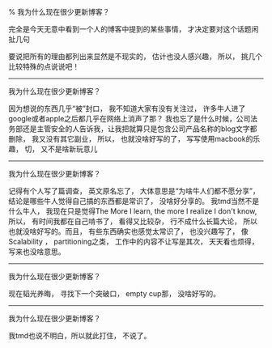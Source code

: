 % 我为什么现在很少更新博客？


完全是今天无意中看到一个人的博客中提到的某些事情， 才决定要对这个话题闲扯几句

要说把所有的理由都列出来显然是不现实的， 估计也没人感兴趣， 所以， 挑几个比较特殊的点说说吧！


----------------------------------------------

      
我为什么现在很少更新博客？

因为想说的东西几乎“被”封口， 我不知道大家有没有关注过， 许多牛人进了google或者apple之后都几乎在网络上消声了那？ 我也忘了是什么时候，公司法务部还是主管安全的人告诉我，让我把就算只是包含公司产品名称的blog文字都删除， 我又没有其它副业， 所以， 也就没啥好写的了， 写写使用macbook的乐趣， 切， 又不是啥新玩意儿

----------------------------------------------


我为什么现在很少更新博客？

记得有个人写了篇调查， 英文原名忘了， 大体意思是“为啥牛人们都不愿分享”， 结论是哪些牛人觉得自己搞的东西都是常识了， 没啥好分享的。 我tmd当然不是什么牛人， 我现在只是觉得The More I learn, the more I realize I don't know, 所以， 有时间我都在自己啃书了， 看得又比较杂， 行不成什么长篇大论， 所以也就没啥好写的。而且， 有些东西确实也感觉太常识了， 也没兴趣写了， 像Scalability ， partitioning之类， 工作中的内容不让写是其次， 天天看也烦得， 写来也没啥意思。

----------------------------------------------


我为什么现在很少更新博客？

现在韬光养晦， 寻找下一个突破口， empty cup那， 没啥好写的。

----------------------------------------------


我为什么现在很少更新博客？

我tmd也说不明白，所以就此打住， 不说了。